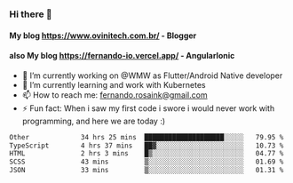 ### Hi there 👋

#### My blog https://www.ovinitech.com.br/ - Blogger
#### also My blog https://fernando-io.vercel.app/ - AngularIonic

- 🔭 I’m currently working on @WMW as Flutter/Android Native developer
- 🌱 I’m currently learning and work with Kubernetes
- 📫 How to reach me: fernando.rosaink@gmail.com 
- ⚡ Fun fact: When i saw my first code i swore i would never work with programming, and here we are today :)

<!--START_SECTION:waka-->

```txt
Other             34 hrs 25 mins  ████████████████████░░░░░   79.95 %
TypeScript        4 hrs 37 mins   ██▓░░░░░░░░░░░░░░░░░░░░░░   10.73 %
HTML              2 hrs 3 mins    █▒░░░░░░░░░░░░░░░░░░░░░░░   04.77 %
SCSS              43 mins         ▒░░░░░░░░░░░░░░░░░░░░░░░░   01.69 %
JSON              33 mins         ▒░░░░░░░░░░░░░░░░░░░░░░░░   01.31 %
```

<!--END_SECTION:waka-->
